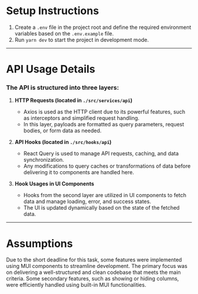 # Setup Instructions  

1. Create a `.env` file in the project root and define the required environment variables based on the `.env.example` file.  
2. Run `yarn dev` to start the project in development mode.  

---

# API Usage Details  

### The API is structured into three layers:  

1. **HTTP Requests (located in `./src/services/api`)**  
   - Axios is used as the HTTP client due to its powerful features, such as interceptors and simplified request handling.  
   - In this layer, payloads are formatted as query parameters, request bodies, or form data as needed.  

2. **API Hooks (located in `./src/hooks/api`)**  
   - React Query is used to manage API requests, caching, and data synchronization.  
   - Any modifications to query caches or transformations of data before delivering it to components are handled here.  

3. **Hook Usages in UI Components**  
   - Hooks from the second layer are utilized in UI components to fetch data and manage loading, error, and success states.  
   - The UI is updated dynamically based on the state of the fetched data.  

---

# Assumptions  

Due to the short deadline for this task, some features were implemented using MUI components to streamline development. The primary focus was on delivering a well-structured and clean codebase that meets the main criteria. Some secondary features, such as showing or hiding columns, were efficiently handled using built-in MUI functionalities.  